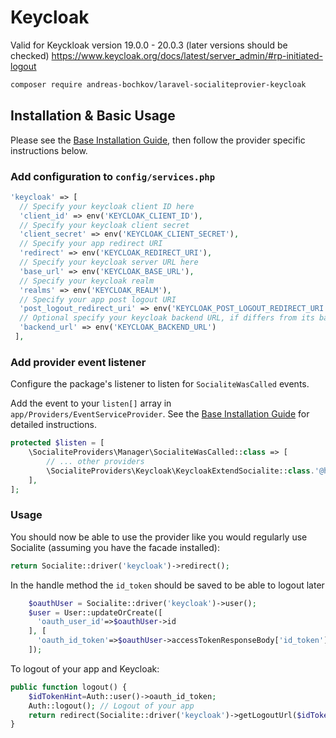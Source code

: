 # Keycloak

Valid for Keyckloak version 19.0.0 - 20.0.3 (later versions should be checked)
https://www.keycloak.org/docs/latest/server_admin/#rp-initiated-logout

```bash
composer require andreas-bochkov/laravel-socialiteprovier-keycloak
```

## Installation & Basic Usage

Please see the [Base Installation Guide](https://socialiteproviders.com/usage/), then follow the provider specific instructions below.

### Add configuration to `config/services.php`

```php
'keycloak' => [
  // Specify your keycloak client ID here
  'client_id' => env('KEYCLOAK_CLIENT_ID'),
  // Specify your keycloak client secret
  'client_secret' => env('KEYCLOAK_CLIENT_SECRET'),
  // Specify your app redirect URI
  'redirect' => env('KEYCLOAK_REDIRECT_URI'),
  // Specify your keycloak server URL here
  'base_url' => env('KEYCLOAK_BASE_URL'),
  // Specify your keycloak realm
  'realms' => env('KEYCLOAK_REALM'),
  // Specify your app post logout URI
  'post_logout_redirect_uri' => env('KEYCLOAK_POST_LOGOUT_REDIRECT_URI'),
  // Optional specify your keycloak backend URL, if differs from its base URL
  'backend_url' => env('KEYCLOAK_BACKEND_URL')
 ],
```

### Add provider event listener

Configure the package's listener to listen for `SocialiteWasCalled` events.

Add the event to your `listen[]` array in `app/Providers/EventServiceProvider`. See the [Base Installation Guide](https://socialiteproviders.com/usage/) for detailed instructions.

```php
protected $listen = [
    \SocialiteProviders\Manager\SocialiteWasCalled::class => [
        // ... other providers
        \SocialiteProviders\Keycloak\KeycloakExtendSocialite::class.'@handle',
    ],
];
```

### Usage

You should now be able to use the provider like you would regularly use Socialite (assuming you have the facade installed):

```php
return Socialite::driver('keycloak')->redirect();
```

In the handle method the `id_token` should be saved to be able to logout later

```php
    $oauthUser = Socialite::driver('keycloak')->user();
    $user = User::updateOrCreate([
      'oauth_user_id'=>$oauthUser->id
    ], [
      'oauth_id_token'=>$oauthUser->accessTokenResponseBody['id_token']
    ]);
```

To logout of your app and Keycloak:
```php
public function logout() {
    $idTokenHint=Auth::user()->oauth_id_token;
    Auth::logout(); // Logout of your app
    return redirect(Socialite::driver('keycloak')->getLogoutUrl($idTokenHint)); // Redirect to Keycloak
}
```
